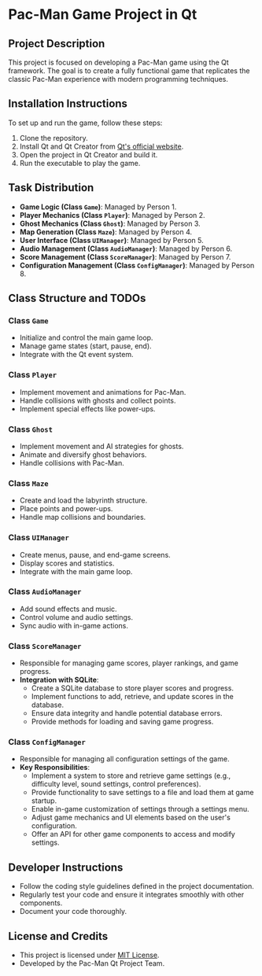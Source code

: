 # Pac-Man Game Project in Qt

## Project Description
This project is focused on developing a Pac-Man game using the Qt framework. The goal is to create a fully functional game that replicates the classic Pac-Man experience with modern programming techniques.

## Installation Instructions
To set up and run the game, follow these steps:
1. Clone the repository.
2. Install Qt and Qt Creator from [Qt's official website](https://www.qt.io/).
3. Open the project in Qt Creator and build it.
4. Run the executable to play the game.

## Task Distribution
- **Game Logic (Class `Game`)**: Managed by Person 1.
- **Player Mechanics (Class `Player`)**: Managed by Person 2.
- **Ghost Mechanics (Class `Ghost`)**: Managed by Person 3.
- **Map Generation (Class `Maze`)**: Managed by Person 4.
- **User Interface (Class `UIManager`)**: Managed by Person 5.
- **Audio Management (Class `AudioManager`)**: Managed by Person 6.
- **Score Management (Class `ScoreManager`)**: Managed by Person 7. 
- **Configuration Management (Class `ConfigManager`)**: Managed by Person 8.


## Class Structure and TODOs
### Class `Game`
- Initialize and control the main game loop.
- Manage game states (start, pause, end).
- Integrate with the Qt event system.

### Class `Player`
- Implement movement and animations for Pac-Man.
- Handle collisions with ghosts and collect points.
- Implement special effects like power-ups.

### Class `Ghost`
- Implement movement and AI strategies for ghosts.
- Animate and diversify ghost behaviors.
- Handle collisions with Pac-Man.

### Class `Maze`
- Create and load the labyrinth structure.
- Place points and power-ups.
- Handle map collisions and boundaries.

### Class `UIManager`
- Create menus, pause, and end-game screens.
- Display scores and statistics.
- Integrate with the main game loop.

### Class `AudioManager`
- Add sound effects and music.
- Control volume and audio settings.
- Sync audio with in-game actions.

### Class `ScoreManager`
- Responsible for managing game scores, player rankings, and game progress.
- **Integration with SQLite**:
  - Create a SQLite database to store player scores and progress.
  - Implement functions to add, retrieve, and update scores in the database.
  - Ensure data integrity and handle potential database errors.
  - Provide methods for loading and saving game progress.

### Class `ConfigManager`
- Responsible for managing all configuration settings of the game.
- **Key Responsibilities**:
  - Implement a system to store and retrieve game settings (e.g., difficulty level, sound settings, control preferences).
  - Provide functionality to save settings to a file and load them at game startup.
  - Enable in-game customization of settings through a settings menu.
  - Adjust game mechanics and UI elements based on the user's configuration.
  - Offer an API for other game components to access and modify settings.

## Developer Instructions
- Follow the coding style guidelines defined in the project documentation.
- Regularly test your code and ensure it integrates smoothly with other components.
- Document your code thoroughly.

## License and Credits
- This project is licensed under [MIT License](https://opensource.org/licenses/MIT).
- Developed by the Pac-Man Qt Project Team.
